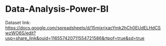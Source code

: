 # Data-Analysis-Power-BI

Dataset link:
https://docs.google.com/spreadsheets/d/15mixrjxacYmk2hCh0EUdELHdCSwzWO6S/edit?usp=share_link&ouid=116557420711554721586&rtpof=true&sd=true

